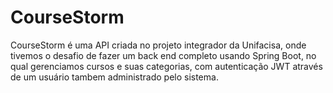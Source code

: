 # CourseStorm

CourseStorm é uma API criada no projeto integrador da Unifacisa,
onde tivemos o desafio de fazer um back end completo usando Spring Boot, 
no qual gerenciamos cursos e suas categorias, 
com autenticação JWT através de um usuário tambem administrado pelo sistema.
